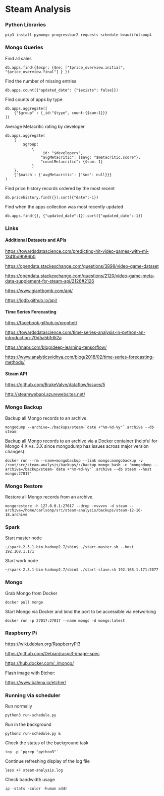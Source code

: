 # Steam Analysis

### Python Libraries

```shell
pip3 install pymongo progressbar2 requests schedule beautifulsoup4
```

### Mongo Queries

Find all sales

```
db.apps.find({$expr: {$ne: ["$price_overview.initial", "$price_overview.final"] } })
```

Find the number of missing entries

```
db.apps.count({"updated_date": {"$exists": false}})
```

Find counts of apps by type

```
db.apps.aggregate([
    {"$group" : {_id:"$type", count:{$sum:1}}}
])
```

Average Metacritic rating by developer

```
db.apps.aggregate(
    {
        $group:
            {
                _id: "$developers",
                "avgMetacritic": {$avg: "$metacritic.score"},
                "countMetacritic": {$sum: 1}
            }
    },
    {'$match': {'avgMetacritic': {'$ne': null}}}
)
```

Find price history records ordered by the most recent

```
db.pricehistory.find({}).sort({"date":-1})
```

Find when the apps collection was most recently updated

```
db.apps.find({}, {"updated_date":1}).sort({"updated_date":-1})
```

### Links

#### Additional Datasets and APIs

https://towardsdatascience.com/predicting-hit-video-games-with-ml-1341bd9b86b0

https://opendata.stackexchange.com/questions/3898/video-game-dataset

https://opendata.stackexchange.com/questions/2120/video-game-meta-data-supplement-for-steam-api/2126#2126

https://www.giantbomb.com/api/

https://igdb.github.io/api/

#### Time Series Forecasting

https://facebook.github.io/prophet/

https://towardsdatascience.com/time-series-analysis-in-python-an-introduction-70d5a5b1d52a

https://mapr.com/blog/deep-learning-tensorflow/

https://www.analyticsvidhya.com/blog/2018/02/time-series-forecasting-methods/

#### Steam API

https://github.com/BrakeValve/dataflow/issues/5

http://steamwebapi.azurewebsites.net/

### Mongo Backup

Backup all Mongo records to an archive.

```shell
mongodump --archive=./backups/steam-`date +"%m-%d-%y"`.archive --db steam
```

[Backup all Mongo records to an archive via a Docker container](https://blog.studiointeract.com/mongodump-and-mongorestore-for-mongodb-in-a-docker-container-8ad0eb747c62) (helpful for Mongo 4.X vs. 3.X since mongodump has issues across major version changes).  

```shell
docker run --rm --name=mongobackup --link mongo:mongobackup -v /root/src/steam-analysis/backups/:/backup mongo bash -c 'mongodump --archive=/backup/steam-`date +"%m-%d-%y"`.archive --db steam --host mongo:27017'
```

### Mongo Restore

Restore all Mongo records from an archive.

```shell
mongorestore -h 127.0.0.1:27017 --drop -vvvvvv -d steam --archive=/home/carlsonp/src/steam-analysis/backups/steam-12-16-18.archive
```

### Spark

Start master node

```shell
~/spark-2.3.1-bin-hadoop2.7/sbin$ ./start-master.sh --host 192.168.1.171
```

Start work node

```shell
~/spark-2.3.1-bin-hadoop2.7/sbin$ ./start-slave.sh 192.168.1.171:7077
```

### Mongo

Grab Mongo from Docker

```shell
docker pull mongo
```

Start Mongo via Docker and bind the port to be accessible via networking

```shell
docker run -p 27017:27017 --name mongo -d mongo:latest
```

### Raspberry Pi

https://wiki.debian.org/RaspberryPi3

https://github.com/Debian/raspi3-image-spec

https://hub.docker.com/_/mongo/

Flash image with Etcher:

https://www.balena.io/etcher/

### Running via scheduler

Run normally

```shell
python3 run-schedule.py
```

Run in the background

```shell
python3 run-schedule.py &
```

Check the status of the background task

```shell
top -p `pgrep "python3"`
```

Continue refreshing display of the log file

```shell
less +F steam-analysis.log
```

Check bandwidth usage

```shell
ip -stats -color -human addr
```